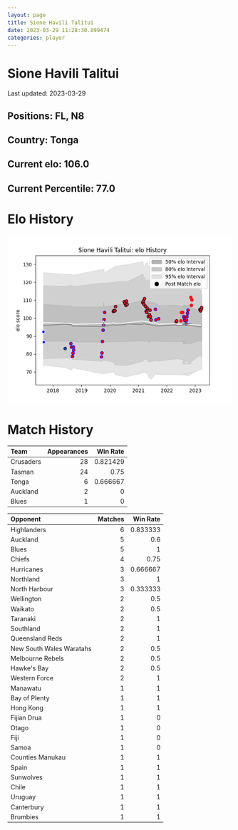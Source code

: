 ```yaml
---  
layout: page  
title: Sione Havili Talitui  
date: 2023-03-29 11:28:30.899474  
categories: player  
---
```

# Sione Havili Talitui


Last updated: 2023-03-29
## Positions: FL, N8

## Country: Tonga

## Current elo: 106.0

## Current Percentile: 77.0

# Elo History


![elo history](history_SioneHaviliTalitui.png)
# Match History


| Team      |   Appearances |   Win Rate |
|:----------|--------------:|-----------:|
| Crusaders |            28 |   0.821429 |
| Tasman    |            24 |   0.75     |
| Tonga     |             6 |   0.666667 |
| Auckland  |             2 |   0        |
| Blues     |             1 |   0        |

| Opponent                 |   Matches |   Win Rate |
|:-------------------------|----------:|-----------:|
| Highlanders              |         6 |   0.833333 |
| Auckland                 |         5 |   0.6      |
| Blues                    |         5 |   1        |
| Chiefs                   |         4 |   0.75     |
| Hurricanes               |         3 |   0.666667 |
| Northland                |         3 |   1        |
| North Harbour            |         3 |   0.333333 |
| Wellington               |         2 |   0.5      |
| Waikato                  |         2 |   0.5      |
| Taranaki                 |         2 |   1        |
| Southland                |         2 |   1        |
| Queensland Reds          |         2 |   1        |
| New South Wales Waratahs |         2 |   0.5      |
| Melbourne Rebels         |         2 |   0.5      |
| Hawke's Bay              |         2 |   0.5      |
| Western Force            |         2 |   1        |
| Manawatu                 |         1 |   1        |
| Bay of Plenty            |         1 |   1        |
| Hong Kong                |         1 |   1        |
| Fijian Drua              |         1 |   0        |
| Otago                    |         1 |   0        |
| Fiji                     |         1 |   0        |
| Samoa                    |         1 |   0        |
| Counties Manukau         |         1 |   1        |
| Spain                    |         1 |   1        |
| Sunwolves                |         1 |   1        |
| Chile                    |         1 |   1        |
| Uruguay                  |         1 |   1        |
| Canterbury               |         1 |   1        |
| Brumbies                 |         1 |   1        |
